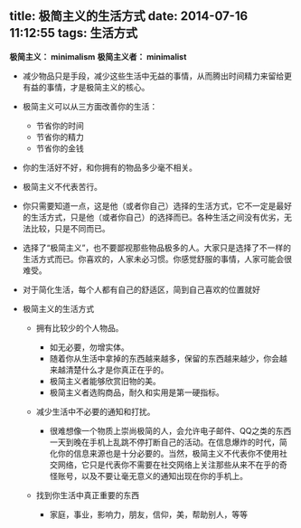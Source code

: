 title: 极简主义的生活方式
date: 2014-07-16 11:12:55
tags: 生活方式
---
**极简主义： minimalism**
**极简主义者： minimalist**

+ 减少物品只是手段，减少这些生活中无益的事情，从而腾出时间精力来留给更有益的事情，才是极简主义的核心。

+ 极简主义可以从三方面改善你的生活：
    - 节省你的时间
    - 节省你的精力
    - 节省你的金钱


+ 你的生活好不好，和你拥有的物品多少毫不相关。

+ 极简主义不代表苦行。

+ 你只需要知道一点，这是他（或者你自己）选择的生活方式，它不一定是最好的生活方式，只是他（或者你自己）的选择而已。各种生活之间没有优劣，无法比较，只是不同而已。

+ 选择了“极简主义”，也不要鄙视那些物品极多的人。大家只是选择了不一样的生活方式而已。你喜欢的，人家未必习惯。你感觉舒服的事情，人家可能会很难受。

+ 对于简化生活，每个人都有自己的舒适区，简到自己喜欢的位置就好

+ 极简主义的生活方式
    + 拥有比较少的个人物品。
        + 如无必要，勿增实体。
        + 随着你从生活中拿掉的东西越来越多，保留的东西越来越少，你会越来越清楚什么才是你真正在乎的。
        + 极简主义者能够欣赏旧物的美。
        + 极简主义者选购商品，耐久和实用是第一硬指标。
        
    + 减少生活中不必要的通知和打扰。
        + 很难想像一个物质上崇尚极简的人，会允许电子邮件、QQ之类的东西一天到晚在手机上乱跳不停打断自己的活动。在信息爆炸的时代，简化你的信息来源也是十分必要的。当然，极简主义不代表你不使用社交网络，它只是代表你不需要在社交网络上关注那些从来不在乎的奇怪账号，以及不要让毫无意义的通知出现在你的手机上。
        
    + 找到你生活中真正重要的东西
        + 家庭，事业，影响力，朋友，信仰，美，帮助别人，等等
